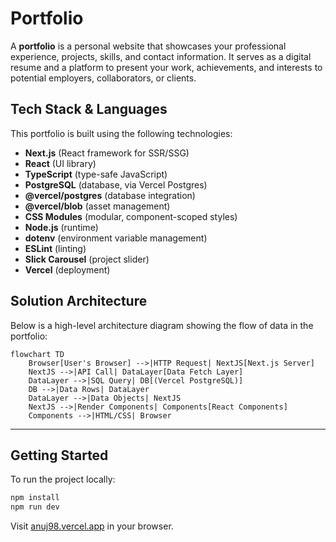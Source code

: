 
# Portfolio

A **portfolio** is a personal website that showcases your professional experience, projects, skills, and contact information. It serves as a digital resume and a platform to present your work, achievements, and interests to potential employers, collaborators, or clients.

## Tech Stack & Languages

This portfolio is built using the following technologies:

- **Next.js** (React framework for SSR/SSG)
- **React** (UI library)
- **TypeScript** (type-safe JavaScript)
- **PostgreSQL** (database, via Vercel Postgres)
- **@vercel/postgres** (database integration)
- **@vercel/blob** (asset management)
- **CSS Modules** (modular, component-scoped styles)
- **Node.js** (runtime)
- **dotenv** (environment variable management)
- **ESLint** (linting)
- **Slick Carousel** (project slider)
- **Vercel** (deployment)

## Solution Architecture

Below is a high-level architecture diagram showing the flow of data in the portfolio:

```mermaid
flowchart TD
    Browser[User's Browser] -->|HTTP Request| NextJS[Next.js Server]
    NextJS -->|API Call| DataLayer[Data Fetch Layer]
    DataLayer -->|SQL Query| DB[(Vercel PostgreSQL)]
    DB -->|Data Rows| DataLayer
    DataLayer -->|Data Objects| NextJS
    NextJS -->|Render Components| Components[React Components]
    Components -->|HTML/CSS| Browser
```

---

## Getting Started

To run the project locally:

```bash
npm install
npm run dev
```

Visit [anuj98.vercel.app](https://anuj98.vercel.app) in your browser.
